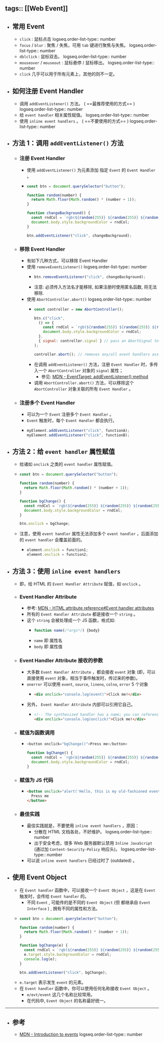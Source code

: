 tags:: [[Web Event]]
---

- ## 常用 Event
	- `click` : 鼠标点击
	  logseq.order-list-type:: number
	- `focus` / `blur` : 聚焦 / 失焦，可用 `tab` 键进行聚焦与失焦。
	  logseq.order-list-type:: number
	- `dblclick` : 鼠标双击。
	  logseq.order-list-type:: number
	- `mouseover` / `mouseout` : 鼠标悬停 / 鼠标移出。
	  logseq.order-list-type:: number
	- `click` 几乎可以用于所有元素上，其他的则不一定。
- ## 如何注册 Event Handler
	- 调用 `addEventListener()` 方法。 ( ==最推荐使用的方式== )
	  logseq.order-list-type:: number
	- 给 `event handler` 相关属性赋值。
	  logseq.order-list-type:: number
	- 使用 `inline event handlers` 。 ( ==不要使用的方式== )
	  logseq.order-list-type:: number
- ## 方法 1：调用 `addEventListener()` 方法
	- ### 注册 Event Handler
		- 使用 `addEventListener()` 为元素添加 指定 `Event` 的 `Event Handler` 。
		- ``` js
		  const btn = document.querySelector("button");
		  
		  function random(number) {
		    return Math.floor(Math.random() * (number + 1));
		  }
		  
		  function changeBackground() {
		    const rndCol = `rgb(${random(255)} ${random(255)} ${random(255)})`;
		    document.body.style.backgroundColor = rndCol;
		  }
		  
		  btn.addEventListener("click", changeBackground);
		  ```
	- ### 移除 Event Handler
		- 有如下几种方式，可以移除 Event Handler
		- 使用 `removeEventListener()`
		  logseq.order-list-type:: number
			- ``` js
			  btn.removeEventListener("click", changeBackground);
			  ```
			- 注意: 必须传入方法名才能移除, 如果注册时使用匿名函数, 将无法移除.
		- 使用 `AbortController.abort()` 
		  logseq.order-list-type:: number
			- ``` js
			  const controller = new AbortController();
			  
			  btn.c("click",
			    () => {
			      const rndCol = `rgb(${random(255)} ${random(255)} ${random(255)})`;
			      document.body.style.backgroundColor = rndCol;
			    },
			    { signal: controller.signal } // pass an AbortSignal to this handler
			  );
			  
			  controller.abort(); // removes any/all event handlers associated with this controller
			  ```
			- 在调用 `addEventListener()` 方法，注册 `Event Handler` 时，多传入一个 `AbortController` 对象的 `signal` 属性；
				- 参见: [MDN - EventTarget: addEventListener() method](https://developer.mozilla.org/en-US/docs/Web/API/EventTarget/addEventListener)
			- 调用 `AbortController.abort()` 方法，可以移除这个  `AbortController` 对象关联的所有 `Event Handler` 。
	- ### 注册多个 Event Handler
		- 可以为一个 `Event` 注册多个 `Event Handler` 。
		- `Event` 触发时，每个 `Event Handler` 都会执行。
		- ``` js
		  myElement.addEventListener("click", functionA);
		  myElement.addEventListener("click", functionB);
		  ```
- ## 方法 2：给 `event handler` 属性赋值
	- 给诸如 `onclick` 之类的 `event handler` 属性赋值。
	- ``` js
	  const btn = document.querySelector("button");
	  
	  function random(number) {
	    return Math.floor(Math.random() * (number + 1));
	  }
	  
	  function bgChange() {
	    const rndCol = `rgb(${random(255)} ${random(255)} ${random(255)})`;
	    document.body.style.backgroundColor = rndCol;
	  }
	  
	  btn.onclick = bgChange;
	  ```
	- 注意，使用 `event handler` 属性无法添加多个  `event handler` ，后面添加的  `event handler` 会覆盖前面的。
		- ``` js
		  element.onclick = function1;
		  element.onclick = function2;
		  ```
- ## 方法 3：使用 `inline event handlers`
	- 即，给 HTML 的 `Event Handler Attribute` 赋值，如 `onclick` 。
	- ### Event Handler Attribute
		- 参考: [MDN - HTML attribute reference#Event handler attributes](https://developer.mozilla.org/en-US/docs/Web/HTML/Attributes#event_handler_attributes)
		- 所有的 `Event Handler Attribute` 都是接收一个 `string` 。
		- 这个 `string` 会被处理成一个 JS 函数，格式如:
			- ``` js
			  function name(/*args*/) {body}
			  ```
			- `name` 即 属性名
			- `body` 即 属性值
	- ### Event Handler Attribute 接收的参数
		- 大多数 `Event Handler Attribute` ，都会接收 `event` 对象 (即，可以直接使用  `event` 对象，相当于事件触发时，传过来的参数)。
		- `onerror`  可以使用 `event`, `source`, `lineno`, `colno`, `error` 5 个对象
			- ``` html
			  <div onclick="console.log(event)">Click me!</div>
			  ```
		- 另外， `Event Handler Attribute` 内部可以引用它自己。
			- ``` html
			  <!-- The synthesized handler has a name; you can reference itself -->
			  <div onclick="console.log(onclick)">Click me!</div>
			  ```
	- ### 赋值为函数调用
		- ``` js
		  <button onclick="bgChange()">Press me</button>
		  
		  function bgChange() {
		    const rndCol = `rgb(${random(255)} ${random(255)} ${random(255)})`;
		    document.body.style.backgroundColor = rndCol;
		  }
		  ```
	- ### 赋值为 JS 代码
		- ``` html
		  <button onclick="alert('Hello, this is my old-fashioned event handler!');">
		    Press me
		  </button>
		  ```
	- ### 最佳实践
		- 最佳实践就是，不要使用 `inline event handlers` ，原因：
			- 分散在 HTML 文档各处，不好维护。
			  logseq.order-list-type:: number
			- 出于安全考虑，很多 Web 服务器默认禁用  `Inline JavaScript` (通过加 `Content-Security-Policy` 响应头)。
			  logseq.order-list-type:: number
		- 可以说 `inline event handlers` 已经过时了 (outdated) 。
- ## 使用 Event Object
	- 在 `Event handler` 函数中，可以接收一个 `Event Object` ，这是在 `Event` 触发时，会传给 `Event handler` 的。
		- 不同 `Event` , 可能传的是不同的  `Event Object` (但 都继承自 `Event Interface` ) , 拥有不同的属性和方法。
	- ``` js
	  const btn = document.querySelector("button");
	  
	  function random(number) {
	    return Math.floor(Math.random() * (number + 1));
	  }
	  
	  function bgChange(e) {
	    const rndCol = `rgb(${random(255)} ${random(255)} ${random(255)})`;
	    e.target.style.backgroundColor = rndCol;
	    console.log(e);
	  }
	  
	  btn.addEventListener("click", bgChange);
	  ```
	- `e.target` 表示发生 `event` 的元素。
	- 在 `Event handler` 函数中，你可以使用任何名称接收 `Event Object` 。
		- `e/evt/event` 这几个名称比较常用。
		- 在代码中,  `Event Object` 的名称最好统一。
- ---
- ## 参考
	- [MDN - Introduction to events](https://developer.mozilla.org/en-US/docs/Learn_web_development/Core/Scripting/Events#an_example_handling_a_click_event)
	  logseq.order-list-type:: number